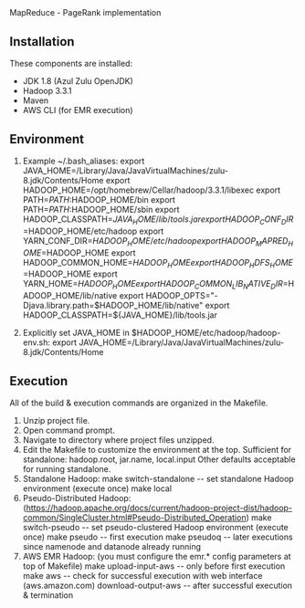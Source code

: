 
##
MapReduce - PageRank implementation

Installation
------------
These components are installed:
- JDK 1.8 (Azul Zulu OpenJDK)
- Hadoop 3.3.1
- Maven
- AWS CLI (for EMR execution)

Environment
-----------
1) Example ~/.bash_aliases:
   export JAVA_HOME=/Library/Java/JavaVirtualMachines/zulu-8.jdk/Contents/Home
   export HADOOP_HOME=/opt/homebrew/Cellar/hadoop/3.3.1/libexec
   export PATH=$PATH:$HADOOP_HOME/bin
   export PATH=$PATH:$HADOOP_HOME/sbin
   export HADOOP_CLASSPATH=${JAVA_HOME}/lib/tools.jar
   export HADOOP_CONF_DIR=$HADOOP_HOME/etc/hadoop
   export YARN_CONF_DIR=$HADOOP_HOME/etc/hadoop
   export HADOOP_MAPRED_HOME=$HADOOP_HOME
   export HADOOP_COMMON_HOME=$HADOOP_HOME
   export HADOOP_HDFS_HOME=$HADOOP_HOME
   export YARN_HOME=$HADOOP_HOME
   export HADOOP_COMMON_LIB_NATIVE_DIR=$HADOOP_HOME/lib/native
   export HADOOP_OPTS="-Djava.library.path=$HADOOP_HOME/lib/native"
   export HADOOP_CLASSPATH=${JAVA_HOME}/lib/tools.jar

2) Explicitly set JAVA_HOME in $HADOOP_HOME/etc/hadoop/hadoop-env.sh:
   export JAVA_HOME=/Library/Java/JavaVirtualMachines/zulu-8.jdk/Contents/Home

Execution
---------
All of the build & execution commands are organized in the Makefile.
1) Unzip project file.
2) Open command prompt.
3) Navigate to directory where project files unzipped.
4) Edit the Makefile to customize the environment at the top.
   Sufficient for standalone: hadoop.root, jar.name, local.input
   Other defaults acceptable for running standalone.
5) Standalone Hadoop:
   make switch-standalone		-- set standalone Hadoop environment (execute once)
   make local
6) Pseudo-Distributed Hadoop: (https://hadoop.apache.org/docs/current/hadoop-project-dist/hadoop-common/SingleCluster.html#Pseudo-Distributed_Operation)
   make switch-pseudo			-- set pseudo-clustered Hadoop environment (execute once)
   make pseudo					-- first execution
   make pseudoq				-- later executions since namenode and datanode already running
7) AWS EMR Hadoop: (you must configure the emr.* config parameters at top of Makefile)
   make upload-input-aws		-- only before first execution
   make aws					-- check for successful execution with web interface (aws.amazon.com)
   download-output-aws			-- after successful execution & termination
